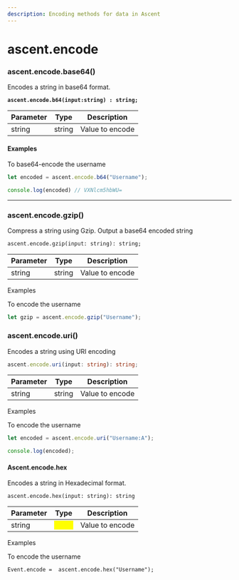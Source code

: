 ```yaml
---
description: Encoding methods for data in Ascent
---
```


# ascent.encode



### ascent.encode.base64()

Encodes a string in base64 format.

<pre class="language-go"><code class="lang-go"><strong>ascent.encode.b64(input:string) : string;
</strong></code></pre>

| Parameter | Type   | Description     |
| --------- | ------ | --------------- |
| string    | string | Value to encode |



#### Examples

To base64-encode the username

```typescript
let encoded = ascent.encode.b64("Username");

console.log(encoded) // VXNlcm5hbWU=
```

***

### ascent.encode.gzip()

Compress a string using Gzip. Output a base64 encoded string

```
ascent.encode.gzip(input: string): string;
```

| Parameter | Type   | Description     |
| --------- | ------ | --------------- |
| string    | string | Value to encode |

Examples

To encode the username

```typescript
let gzip = ascent.encode.gzip("Username");
```



### ascent.encode.uri()

Encodes a string using URI encoding

```typescript
ascent.encode.uri(input: string): string;
```

| Parameter | Type   | Description     |
| --------- | ------ | --------------- |
| string    | string | Value to encode |

Examples

To encode the username

```typescript
let encoded = ascent.encode.uri("Username:A");

console.log(encoded);
```

#### Ascent.encode.hex

Encodes a string in Hexadecimal format.

```
ascent.encode.hex(input: string): string
```

| Parameter | Type                                      | Description     |
| --------- | ----------------------------------------- | --------------- |
| string    | <mark style="color:yellow;">string</mark> | Value to encode |

Examples

To encode the username

```
Event.encode =  ascent.encode.hex("Username");
```
